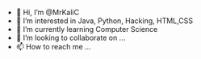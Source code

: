 - 👋 Hi, I’m @MrKaliC
- 👀 I’m interested in Java, Python, Hacking,  HTML,CSS
- 🌱 I’m currently learning Computer Science
- 💞️ I’m looking to collaborate on ...
- 📫 How to reach me ...

<!---
MrKaliC/MrKaliC is a ✨ special ✨ repository because its `README.md` (this file) appears on your GitHub profile.
You can click the Preview link to take a look at your changes.
--->
